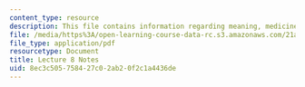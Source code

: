 ```yaml
---
content_type: resource
description: This file contains information regarding meaning, medicine, and iIllness.
file: /media/https%3A/open-learning-course-data-rc.s3.amazonaws.com/21a-215-disease-and-health-culture-society-and-ethics-spring-2012/8ec3c505758427c02ab20f2c1a4436de_MIT21A_215S12_lecture_08.pdf
file_type: application/pdf
resourcetype: Document
title: Lecture 8 Notes
uid: 8ec3c505-7584-27c0-2ab2-0f2c1a4436de
---
```

